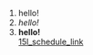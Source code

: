 1. hello!  
2. *hello!*  
3. **hello!**  
[15l_schedule_link](https://sites.google.com/eng.ucsd.edu/cse-15l-spring-2022/schedule?authuser=0)  
